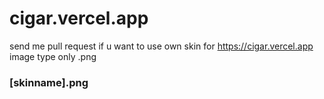 # cigar.vercel.app
send me pull request if u want to use own skin for https://cigar.vercel.app
image type only .png

### [skinname].png
